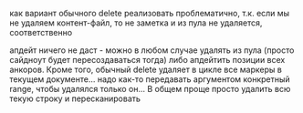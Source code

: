 как вариант обычного delete реализовать проблематично,
т.к. если мы не удаляем контент-файл, то не заметка и из пула не удаляется, соответственно

апдейт ничего не даст -
можно в любом случае удалять из пула (просто сайдноут будет пересоздаваться тогда)
либо апдейтить позиции всех анкоров.
Кроме того, обычный delete удаляет в цикле все маркеры в текущем документе... надо как-то передавать аргументом конкретный range, чтобы удалялся только он...
В общем проще просто удалить всю текую строку и пересканировать

